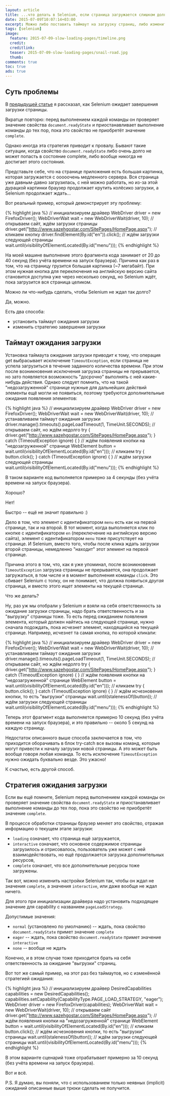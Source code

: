 ```yaml
---
layout: article
title: ...что делать в Selenium, если страница загружается слишком долго?
date: 2015-07-09T10:07:14+03:00
excerpt: Можно либо поставить таймаут на загрузку страниц, либо изменить стратегию ожидания окончания загрузки.
tags: [selenium]
image:
  feature: 2015-07-09-slow-loading-pages/timeline.png
  credit:
  creditlink:
  teaser: 2015-07-09-slow-loading-pages/snail-road.jpg
  thumb:
comments: true
toc: true
ads: true
---
```

## Суть проблемы

В [предыдущей статье](/how-selenium-waits-for-page-to-load/) я рассказал, как Selenium ожидает завершения загрузки страницы.

Вкратце повторю: перед выполнением каждой команды он проверяет значение свойства `document.readyState` и приостанавливает выполнение команды до тех пор, пока это свойство не приобретёт значение `complete`.

Однако иногда эта стратегия приводит к провалу. Бывают такие ситуации, когда свойство `document.readyState` либо очень долго не может попасть в состояние complete, либо вообще никогда не достигает этого состояния.

Представьте себе, что на странице приложения есть большая картинка, которая загружается с ооооочень медленного сервера. Вся страница уже давным-давно загрузилась, с ней можно работать, но из-за этой дурацкой картинки браузер продолжает крутить колёсико загрузки, а Selenium продолжает ждать...

Вот реальный пример, который демонстрирует эту проблему:

{% highlight java %}
// инициализируем драйвер
WebDriver driver = new FirefoxDriver();
WebDriverWait wait = new WebDriverWait(driver, 10);
// открываем сайт, ждём загрузки страницы
driver.get("http://www.sazehgostar.com/SitePages/HomePage.aspx");
// кликаем кнопку
driver.findElement(By.id("en")).click();
// ждём загрузки следующей страницы
wait.until(visibilityOfElementLocated(By.id("menu")));
{% endhighlight %}

На моей машине выполнение этого фрагмента кода занимает от 20 до 40 секунд (без учёта времени на запуск браузера). Причина как раз в том, что на страницу грузится большая картинка (~7 мегабайт). При этом нужная кнопка для переключения на английскую версию сайта становится доступна уже через несколько секунд, но Selenium ждёт, пока загрузится вся страница целиком.

Можно ли что-нибудь сделать, чтобы Selenium не ждал так долго?

Да, можно.

Есть два способа:
 
* установить таймаут ожидания загрузки
* изменить стратегию завершения загрузки

## Таймаут ожидания загрузки

Установка таймаута ожидания загрузки приводит к тому, что операция get выбрасывает исключение `TimeoutException`, если страница не успела загрузиться в течение заданного количества времени. При этом после возникновения исключения загрузка страницы не прерывается, но зато появляется возможность "досрочно" выполнять с ней какие-нибудь действия. Однако следует помнить, что на такой "недозагруженной" странице нужные для дальнейших действий элементы ещё могли не появиться, поэтому требуются дополнительные ожидания появления элементов:

{% highlight java %}
// инициализируем драйвер
WebDriver driver = new FirefoxDriver();
WebDriverWait wait = new WebDriverWait(driver, 10);
// устанавливаем таймаут ожидания загрузки
driver.manage().timeouts().pageLoadTimeout(1, TimeUnit.SECONDS);
// открываем сайт, но ждём недолго
try {
  driver.get("http://www.sazehgostar.com/SitePages/HomePage.aspx");
} catch (TimeoutException ignore) {
}
// ждём появления кнопки на "недозагруженной" странице
WebElement button = wait.until(visibilityOfElementLocated(By.id("en")));
// кликаем
try {
  button.click();
} catch (TimeoutException ignore) {
}
// ждём загрузки следующей страницы
wait.until(visibilityOfElementLocated(By.id("menu")));
{% endhighlight %}

В таком варианте код выполняется примерно за 4 секунды (без учёта времени на запуск браузера).

Хорошо?

Нет!

Быстро -- ещё не значит правильно :)

Дело в том, что элемент с идентификатором `menu` есть как на первой странице, так и на второй. В тот момент, когда выполняется клик по кнопке с идентификатором `en` (переключение на английскую версию сайта), элемент с идентификатором `menu` тоже присутствует на странице. И Selenium, вместо того, чтобы после клика ждать загрузки второй страницы, немедленно "находит" этот элемент на первой странице.

Причина этого в том, что, как я уже упоминал, после возникновения `TimeoutException` загрузка страницы не прерывается, она продолжает загружаться, в том числе и в момент выполнения команды `click`. Это сбивает Selenium с толку, он не понимает, что должна появиться *другая* страница, и вместо этого ищет элементы на текущей странице.

Что же делать?

Ну, раз уж мы отобрали у Selenium и взяли на себя ответственность за ожидание загрузки страницы, надо брать ответственность и за "выгрузку" страницы тоже. То есть перед ожиданием появления элемента, который должен найтись на следующей странице, нужно сначала подождать, пока исчезнет элемент, находящийся на текущей странице. Например, исчезнет та самая кнопка, по которой кликали:

{% highlight java %}
// инициализируем драйвер
WebDriver driver = new FirefoxDriver();
WebDriverWait wait = new WebDriverWait(driver, 10);
// устанавливаем таймаут ожидания загрузки
driver.manage().timeouts().pageLoadTimeout(1, TimeUnit.SECONDS);
// открываем сайт, но ждём недолго
try {
  driver.get("http://www.sazehgostar.com/SitePages/HomePage.aspx");
} catch (TimeoutException ignore) {
}
// ждём появления кнопки на "недозагруженной" странице
WebElement button = wait.until(visibilityOfElementLocated(By.id("en")));
// кликаем
try {
  button.click();
} catch (TimeoutException ignore) {
}
// ждём исчезновения кнопки, то есть "выгрузки" страницы
wait.until(stalenessOf(button));
// ждём загрузки следующей страницы
wait.until(visibilityOfElementLocated(By.id("menu")));
{% endhighlight %}

Теперь этот фрагмент кода выполняется примерно 10 секунд (без учёта времени на запуск браузера), и это правильно -- около 5 секунд на каждую страницу.

Недостаток описанного выше способа заключается в том, что приходится оборачивать в блок try-catch все вызовы команд, которые могут привести к началу загрузки новой страницы. А это может быть вообще говоря любая команда. То есть исключение `TimeoutException` нужно ожидать буквально везде. Это ужасно!

К счастью, есть другой способ.

## Стратегия ожидания загрузки

Если вы ещё помните, Selenium перед выполнением каждой команды он проверяет значение свойства `document.readyState` и приостанавливает выполнение команды до тех пор, пока это свойство не приобретёт значение `complete`.

В процессе обработки страницы браузер меняет это свойство, отражая информацию о текущем этапе загрузки:

* `loading` означает, что страница ещё загружается,
* `interactive` означает, что основное содержимое страницы загрузилось и отрисовалось, пользователь уже может с ней взаимодействовать, но ещё продолжается загрузка дополнительных ресурсов,
* `complete` означает, что все дополнительные ресурсы тоже загружены.

Так вот, можно изменить настройки Selenium так, чтобы он ждал не значения `complete`, а значения `interactive`, или даже вообще не ждал ничего.

Для этого при инициализации драйвера надо установить подходящее значение для capability с названием `pageLoadStrategy`.

Допустимые значения:

* `normal` (установлено по умолчанию) -- ждать, пока свойство `document.readyState` примет значение `complete`
* `eager` -- ждать, пока свойство `document.readyState` примет значение `interactive`
* `none` -- вообще не ждать

Конечно, и в этом случае тоже приходится брать на себя ответственность за ожидание "выгрузки" страниц.

Вот тот же самый пример, на этот раз без таймаутов, но с изменённой стратегией ожидания:

{% highlight java %}
// инициализируем драйвер
DesiredCapabilities capabilities = new DesiredCapabilities();
capabilities.setCapability(CapabilityType.PAGE_LOAD_STRATEGY, "eager");
WebDriver driver = new FirefoxDriver(capabilities);
WebDriverWait wait = new WebDriverWait(driver, 10);
// открываем сайт
driver.get("http://www.sazehgostar.com/SitePages/HomePage.aspx");
// ждём появления кнопки на "недозагруженной" странице
WebElement button = wait.until(visibilityOfElementLocated(By.id("en")));
// кликаем
button.click();
// ждём исчезновения кнопки, то есть "выгрузки" страницы
wait.until(stalenessOf(button));
// ждём загрузки следующей страницы
wait.until(visibilityOfElementLocated(By.id("menu")));
{% endhighlight %}

В этом варианте сценарий тоже отрабатывает примерно за 10 секунд (без учёта времени на запуск браузера).

Вот и всё.

P.S. Я думаю, вы поняли, что с использованием только неявных (implicit) ожиданий описанные выше трюки сделать не получится.
